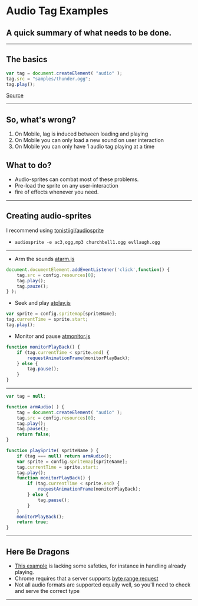 # Audio Tag Examples
## A quick summary of what needs to be done.

---

## The basics

```javascript
var tag = document.createElement( "audio" );
tag.src = "samples/thunder.ogg";
tag.play();
```

[Source](present.src/atbasics.js)

---

## So, what's wrong?

1. On Mobile, lag is induced between loading and playing
2. On Mobile you can only load a new sound on user interaction
3. On Mobile you can only have 1 audio tag playing at a time

## What to do?

- Audio-sprites can combat most of these problems. 
- Pre-load the sprite on any user-interaction
- fire of effects whenever you need.


---

## Creating audio-sprites

I recommend using [tonistiigi/audiosprite](https://github.com/tonistiigi/audiosprite)

- `audiosprite -e ac3,ogg,mp3 churchbell1.ogg evllaugh.ogg`

---

- Arm the sounds [atarm.js](present.src/atarm.js)

```javascript
document.documentElement.addEventListener('click',function() {
    tag.src = config.resources[0];
    tag.play();
    tag.pauze();
} );
```
- Seek and play [atplay.js](present.src/atplay.js)

```javascript
var sprite = config.spritemap[spriteName];
tag.currentTime = sprite.start;
tag.play();
```
- Monitor and pause [atmonitor.js](present.src/atmonitor.js)

```javascript
function monitorPlayBack() {
    if (tag.currentTime < sprite.end) {
        requestAnimationFrame(monitorPlayBack);
    } else {
        tag.pause();
    }
}
```


---

```javascript
var tag = null;

function armAudio( ) {
    tag = document.createElement( "audio" );
    tag.src = config.resources[0];
    tag.play();
    tag.pause();
    return false;
}

function playSprite( spriteName ) {
    if (tag === null) return armAudio();
    var sprite = config.spritemap[spriteName];
    tag.currentTime = sprite.start;
    tag.play();
    function monitorPlayBack() {
        if (tag.currentTime < sprite.end) {
            requestAnimationFrame(monitorPlayBack);
        } else {
            tag.pause();
        }
    }
    monitorPlayBack();
    return true;
}
```

---

## Here Be Dragons

- [This example](present.src/atcomplete.js?rough) is lacking some safeties, for instance in handling already playing.
- Chrome requires that a server supports [byte range request](https://developer.mozilla.org/en-US/docs/Configuring_servers_for_Ogg_media#Handle_HTTP_1.1_byte_range_requests_correctly)
- Not all audio formats are supported equally well, so you'll need to check and serve the correct type

---

<script src="present.src/rsvp.js"></script><script src="present.src/scriptloader.js"></script><script src="present.src/sugar.js"></script>